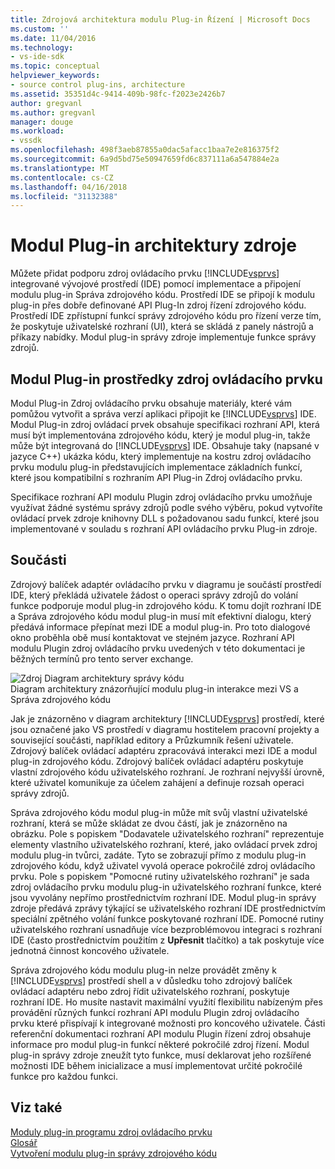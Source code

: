 ```yaml
---
title: Zdrojová architektura modulu Plug-in Řízení | Microsoft Docs
ms.custom: ''
ms.date: 11/04/2016
ms.technology:
- vs-ide-sdk
ms.topic: conceptual
helpviewer_keywords:
- source control plug-ins, architecture
ms.assetid: 35351d4c-9414-409b-98fc-f2023e2426b7
author: gregvanl
ms.author: gregvanl
manager: douge
ms.workload:
- vssdk
ms.openlocfilehash: 498f3aeb87855a0dac5afacc1baa7e2e816375f2
ms.sourcegitcommit: 6a9d5bd75e50947659fd6c837111a6a547884e2a
ms.translationtype: MT
ms.contentlocale: cs-CZ
ms.lasthandoff: 04/16/2018
ms.locfileid: "31132388"
---
```

# <a name="source-control-plug-in-architecture"></a>Modul Plug-in architektury zdroje
Můžete přidat podporu zdroj ovládacího prvku [!INCLUDE[vsprvs](../../code-quality/includes/vsprvs_md.md)] integrované vývojové prostředí (IDE) pomocí implementace a připojení modulu plug-in Správa zdrojového kódu. Prostředí IDE se připojí k modulu plug-in přes dobře definované API Plug-In zdroj řízení zdrojového kódu. Prostředí IDE zpřístupní funkcí správy zdrojového kódu pro řízení verze tím, že poskytuje uživatelské rozhraní (UI), která se skládá z panely nástrojů a příkazy nabídky. Modul plug-in správy zdroje implementuje funkce správy zdrojů.  
  
## <a name="source-control-plug-in-resources"></a>Modul Plug-in prostředky zdroj ovládacího prvku  
 Modul Plug-in Zdroj ovládacího prvku obsahuje materiály, které vám pomůžou vytvořit a správa verzí aplikaci připojit ke [!INCLUDE[vsprvs](../../code-quality/includes/vsprvs_md.md)] IDE. Modul Plug-in zdroj ovládací prvek obsahuje specifikaci rozhraní API, která musí být implementována zdrojového kódu, který je modul plug-in, takže může být integrovaná do [!INCLUDE[vsprvs](../../code-quality/includes/vsprvs_md.md)] IDE. Obsahuje taky (napsané v jazyce C++) ukázka kódu, který implementuje na kostru zdroj ovládacího prvku modulu plug-in představujících implementace základních funkcí, které jsou kompatibilní s rozhraním API Plug-in Zdroj ovládacího prvku.  
  
 Specifikace rozhraní API modulu Plugin zdroj ovládacího prvku umožňuje využívat žádné systému správy zdrojů podle svého výběru, pokud vytvoříte ovládací prvek zdroje knihovny DLL s požadovanou sadu funkcí, které jsou implementované v souladu s rozhraní API ovládacího prvku Plug-in zdroje.  
  
## <a name="components"></a>Součásti  
 Zdrojový balíček adaptér ovládacího prvku v diagramu je součástí prostředí IDE, který překládá uživatele žádost o operaci správy zdrojů do volání funkce podporuje modul plug-in zdrojového kódu. K tomu dojít rozhraní IDE a Správa zdrojového kódu modul plug-in musí mít efektivní dialogu, který předává informace přepínat mezi IDE a modul plug-in. Pro toto dialogové okno proběhla obě musí kontaktovat ve stejném jazyce. Rozhraní API modulu Plugin zdroj ovládacího prvku uvedených v této dokumentaci je běžných termínů pro tento server exchange.  
  
 ![Zdroj Diagram architektury správy kódu](../../extensibility/internals/media/vs_sccsdk_plug_in_arch.gif "vs_sccsdk_plug_in_arch")  
Diagram architektury znázorňující modulu plug-in interakce mezi VS a Správa zdrojového kódu  
  
 Jak je znázorněno v diagram architektury [!INCLUDE[vsprvs](../../code-quality/includes/vsprvs_md.md)] prostředí, které jsou označené jako VS prostředí v diagramu hostitelem pracovní projekty a související součásti, například editory a Průzkumník řešení uživatele. Zdrojový balíček ovládací adaptéru zpracovává interakci mezi IDE a modul plug-in zdrojového kódu. Zdrojový balíček ovládací adaptéru poskytuje vlastní zdrojového kódu uživatelského rozhraní. Je rozhraní nejvyšší úrovně, které uživatel komunikuje za účelem zahájení a definuje rozsah operaci správy zdrojů.  
  
 Správa zdrojového kódu modul plug-in může mít svůj vlastní uživatelské rozhraní, která se může skládat ze dvou částí, jak je znázorněno na obrázku. Pole s popiskem "Dodavatele uživatelského rozhraní" reprezentuje elementy vlastního uživatelského rozhraní, které, jako ovládací prvek zdroj modulu plug-in tvůrci, zadáte. Tyto se zobrazují přímo z modulu plug-in zdrojového kódu, když uživatel vyvolá operace pokročilé zdroj ovládacího prvku. Pole s popiskem "Pomocné rutiny uživatelského rozhraní" je sada zdroj ovládacího prvku modulu plug-in uživatelského rozhraní funkce, které jsou vyvolány nepřímo prostřednictvím rozhraní IDE. Modul plug-in správy zdroje předává zprávy týkající se uživatelského rozhraní IDE prostřednictvím speciální zpětného volání funkce poskytované rozhraní IDE. Pomocné rutiny uživatelského rozhraní usnadňuje více bezproblémovou integraci s rozhraní IDE (často prostřednictvím použitím z **Upřesnit** tlačítko) a tak poskytuje více jednotná činnost koncového uživatele.  
  
 Správa zdrojového kódu modulu plug-in nelze provádět změny k [!INCLUDE[vsprvs](../../code-quality/includes/vsprvs_md.md)] prostředí shell a v důsledku toho zdrojový balíček ovládací adaptéru nebo zdroj řídit uživatelského rozhraní, poskytuje rozhraní IDE. Ho musíte nastavit maximální využití flexibilitu nabízeným přes provádění různých funkcí rozhraní API modulu Plugin zdroj ovládacího prvku které přispívají k integrované možnosti pro koncového uživatele. Části referenční dokumentaci rozhraní API modulu Plugin řízení zdroj obsahuje informace pro modul plug-in funkcí některé pokročilé zdroj řízení. Modul plug-in správy zdroje zneužít tyto funkce, musí deklarovat jeho rozšířené možnosti IDE během inicializace a musí implementovat určité pokročilé funkce pro každou funkci.  
  
## <a name="see-also"></a>Viz také  
 [Moduly plug-in programu zdroj ovládacího prvku](../../extensibility/source-control-plug-ins.md)   
 [Glosář](../../extensibility/source-control-plug-in-glossary.md)   
 [Vytvoření modulu plug-in správy zdrojového kódu](../../extensibility/internals/creating-a-source-control-plug-in.md)